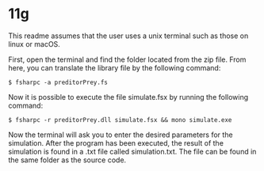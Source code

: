 # 11g

This readme assumes that the user uses a unix terminal such as those on linux or macOS.

First, open the terminal and find the folder located from the zip file. From here, you can translate the library file by the following command:

	$ fsharpc -a preditorPrey.fs

Now it is possible to execute the file simulate.fsx by running the following command:

	$ fsharpc -r preditorPrey.dll simulate.fsx && mono simulate.exe

Now the terminal will ask you to enter the desired parameters for the simulation.
After the program has been executed, the result of the simulation is found in a .txt file called simulation.txt. The file can be found in the same folder as the source code.

